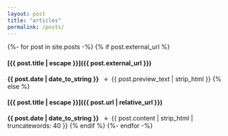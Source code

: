```yaml
---
layout: post
title: "articles"
permalink: /posts/
---
```

{%- for post in site.posts -%}
{% if post.external_url %}
#### [{{ post.title | escape }}]({{ post.external_url }})
**{{ post.date | date_to_string }}**&nbsp;&nbsp;&nbsp;⋄&nbsp;&nbsp;{{ post.preview_text | strip_html }}
{% else %}
#### [{{ post.title | escape }}]({{ post.url | relative_url }})
**{{ post.date | date_to_string }}**&nbsp;&nbsp;&nbsp;⋄&nbsp;&nbsp;{{ post.content | strip_html | truncatewords: 40 }}
{% endif %}
{%- endfor -%}
